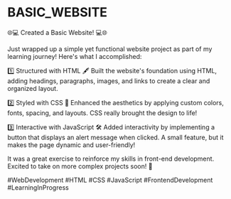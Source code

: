 # BASIC_WEBSITE
🌐💻 Created a Basic Website! 💻🌐

Just wrapped up a simple yet functional website project as part of my learning journey! Here's what I accomplished:

1️⃣ Structured with HTML 🖋️
Built the website's foundation using HTML, adding headings, paragraphs, images, and links to create a clear and organized layout.

2️⃣ Styled with CSS 🎨
Enhanced the aesthetics by applying custom colors, fonts, spacing, and layouts. CSS really brought the design to life!

3️⃣ Interactive with JavaScript 🛠️
Added interactivity by implementing a button that displays an alert message when clicked. A small feature, but it makes the page dynamic and user-friendly!

It was a great exercise to reinforce my skills in front-end development. Excited to take on more complex projects soon! 🚀

#WebDevelopment #HTML #CSS #JavaScript #FrontendDevelopment #LearningInProgress
